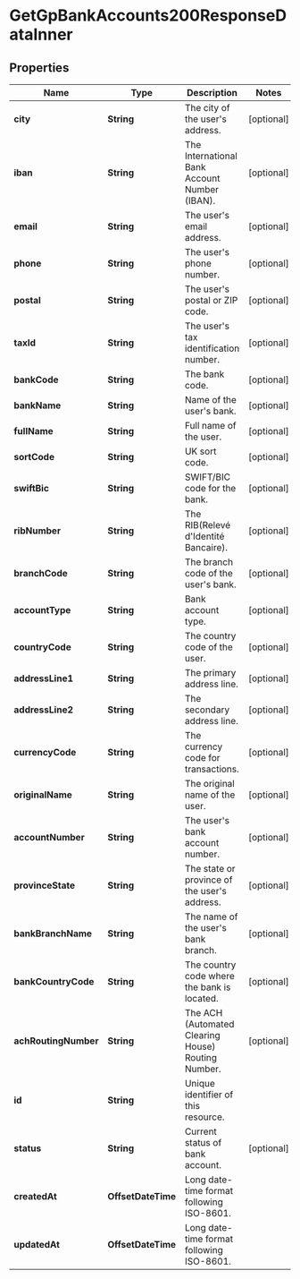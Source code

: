 

# GetGpBankAccounts200ResponseDataInner


## Properties

| Name | Type | Description | Notes |
|------------ | ------------- | ------------- | -------------|
|**city** | **String** | The city of the user&#39;s address. |  [optional] |
|**iban** | **String** | The International Bank Account Number (IBAN). |  [optional] |
|**email** | **String** | The user&#39;s email address. |  [optional] |
|**phone** | **String** | The user&#39;s phone number. |  [optional] |
|**postal** | **String** | The user&#39;s postal or ZIP code. |  [optional] |
|**taxId** | **String** | The user&#39;s tax identification number. |  [optional] |
|**bankCode** | **String** | The bank code. |  [optional] |
|**bankName** | **String** | Name of the user&#39;s bank. |  [optional] |
|**fullName** | **String** | Full name of the user. |  [optional] |
|**sortCode** | **String** | UK sort code. |  [optional] |
|**swiftBic** | **String** | SWIFT/BIC code for the bank. |  [optional] |
|**ribNumber** | **String** | The RIB(Relevé d&#39;Identité Bancaire). |  [optional] |
|**branchCode** | **String** | The branch code of the user&#39;s bank. |  [optional] |
|**accountType** | **String** | Bank account type. |  [optional] |
|**countryCode** | **String** | The country code of the user. |  [optional] |
|**addressLine1** | **String** | The primary address line. |  [optional] |
|**addressLine2** | **String** | The secondary address line. |  [optional] |
|**currencyCode** | **String** | The currency code for transactions. |  [optional] |
|**originalName** | **String** | The original name of the user. |  [optional] |
|**accountNumber** | **String** | The user&#39;s bank account number. |  [optional] |
|**provinceState** | **String** | The state or province of the user&#39;s address. |  [optional] |
|**bankBranchName** | **String** | The name of the user&#39;s bank branch. |  [optional] |
|**bankCountryCode** | **String** | The country code where the bank is located. |  [optional] |
|**achRoutingNumber** | **String** | The ACH (Automated Clearing House) Routing Number. |  [optional] |
|**id** | **String** | Unique identifier of this resource. |  |
|**status** | **String** | Current status of bank account. |  [optional] |
|**createdAt** | **OffsetDateTime** | Long date-time format following ISO-8601. |  |
|**updatedAt** | **OffsetDateTime** | Long date-time format following ISO-8601. |  |



